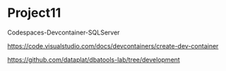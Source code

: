# Project11
Codespaces-Devcontainer-SQLServer

https://code.visualstudio.com/docs/devcontainers/create-dev-container

https://github.com/dataplat/dbatools-lab/tree/development
